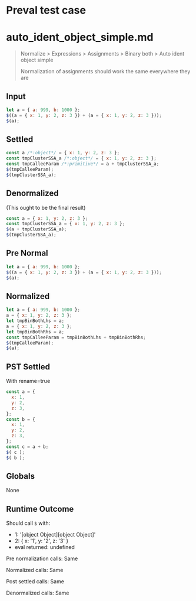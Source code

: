 # Preval test case

# auto_ident_object_simple.md

> Normalize > Expressions > Assignments > Binary both > Auto ident object simple
>
> Normalization of assignments should work the same everywhere they are

## Input

`````js filename=intro
let a = { a: 999, b: 1000 };
$((a = { x: 1, y: 2, z: 3 }) + (a = { x: 1, y: 2, z: 3 }));
$(a);
`````

## Settled


`````js filename=intro
const a /*:object*/ = { x: 1, y: 2, z: 3 };
const tmpClusterSSA_a /*:object*/ = { x: 1, y: 2, z: 3 };
const tmpCalleeParam /*:primitive*/ = a + tmpClusterSSA_a;
$(tmpCalleeParam);
$(tmpClusterSSA_a);
`````

## Denormalized
(This ought to be the final result)

`````js filename=intro
const a = { x: 1, y: 2, z: 3 };
const tmpClusterSSA_a = { x: 1, y: 2, z: 3 };
$(a + tmpClusterSSA_a);
$(tmpClusterSSA_a);
`````

## Pre Normal


`````js filename=intro
let a = { a: 999, b: 1000 };
$((a = { x: 1, y: 2, z: 3 }) + (a = { x: 1, y: 2, z: 3 }));
$(a);
`````

## Normalized


`````js filename=intro
let a = { a: 999, b: 1000 };
a = { x: 1, y: 2, z: 3 };
let tmpBinBothLhs = a;
a = { x: 1, y: 2, z: 3 };
let tmpBinBothRhs = a;
const tmpCalleeParam = tmpBinBothLhs + tmpBinBothRhs;
$(tmpCalleeParam);
$(a);
`````

## PST Settled
With rename=true

`````js filename=intro
const a = {
  x: 1,
  y: 2,
  z: 3,
};
const b = {
  x: 1,
  y: 2,
  z: 3,
};
const c = a + b;
$( c );
$( b );
`````

## Globals

None

## Runtime Outcome

Should call `$` with:
 - 1: '[object Object][object Object]'
 - 2: { x: '1', y: '2', z: '3' }
 - eval returned: undefined

Pre normalization calls: Same

Normalized calls: Same

Post settled calls: Same

Denormalized calls: Same
